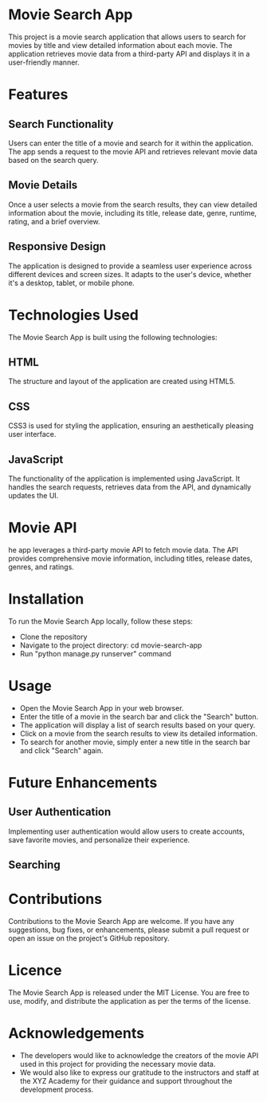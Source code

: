 # Movie Search App

This project is a movie search application that allows users to search for movies by title and view detailed information about each movie. The application retrieves movie data from a third-party API and displays it in a user-friendly manner.

# Features

## Search Functionality

Users can enter the title of a movie and search for it within the application. The app sends a request to the movie API and retrieves relevant movie data based on the search query.

## Movie Details

Once a user selects a movie from the search results, they can view detailed information about the movie, including its title, release date, genre, runtime, rating, and a brief overview.

## Responsive Design

The application is designed to provide a seamless user experience across different devices and screen sizes. It adapts to the user's device, whether it's a desktop, tablet, or mobile phone.

# Technologies Used

The Movie Search App is built using the following technologies:

## HTML

The structure and layout of the application are created using HTML5.

## CSS

CSS3 is used for styling the application, ensuring an aesthetically pleasing user interface.

## JavaScript

The functionality of the application is implemented using JavaScript. It handles the search requests, retrieves data from the API, and dynamically updates the UI.

# Movie API

he app leverages a third-party movie API to fetch movie data. The API provides comprehensive movie information, including titles, release dates, genres, and ratings.

# Installation

To run the Movie Search App locally, follow these steps:

* Clone the repository
* Navigate to the project directory: cd movie-search-app
* Run "python manage.py runserver" command

# Usage

* Open the Movie Search App in your web browser.
* Enter the title of a movie in the search bar and click the "Search" button.
* The application will display a list of search results based on your query.
* Click on a movie from the search results to view its detailed information.
* To search for another movie, simply enter a new title in the search bar and click "Search" again.

# Future Enhancements

## User Authentication

Implementing user authentication would allow users to create accounts, save favorite movies, and personalize their experience.

## Searching



# Contributions

Contributions to the Movie Search App are welcome. If you have any suggestions, bug fixes, or enhancements, please submit a pull request or open an issue on the project's GitHub repository.

# Licence 

The Movie Search App is released under the MIT License. You are free to use, modify, and distribute the application as per the terms of the license.

# Acknowledgements

* The developers would like to acknowledge the creators of the movie API used in this project for providing the necessary movie data.
* We would also like to express our gratitude to the instructors and staff at the XYZ Academy for their guidance and support throughout the development process.
